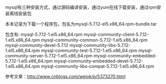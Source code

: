
mysql有三种安装方式，通过源码编译安装，通过yum在线下载安装，通过rpm安装离线安装包

本本记录为下载一个程序包，包名为mysql-5.7.12-el5.x86_64.rpm-bundle.tar

包含有:
mysql-5.7.12-1.el5.x86_64.rpm
mysql-community-client-5.7.12-1.el5.x86_64.rpm
mysql-community-common-5.7.12-1.el5.x86_64.rpm
mysql-community-devel-5.7.12
mysql-community-libs-5.7.12-1.el5.x86_64.rpm
mysql-community-test-5.7.12-1.el5.x86_64.rpm
mysql-community-server-5.7.12-1.el5.x86_64.rpm
mysql-community-embedded-5.7.12-1.el5.x86_64.rpm
mysql-community-embedded-devel-5.7.12-1.el5.x86_64.rpm
mysql-community-libs-compat-5.7.12-1.el5.x86_64.rpm



参考文章：http://www.cnblogs.com/weiok/p/5373270.html

